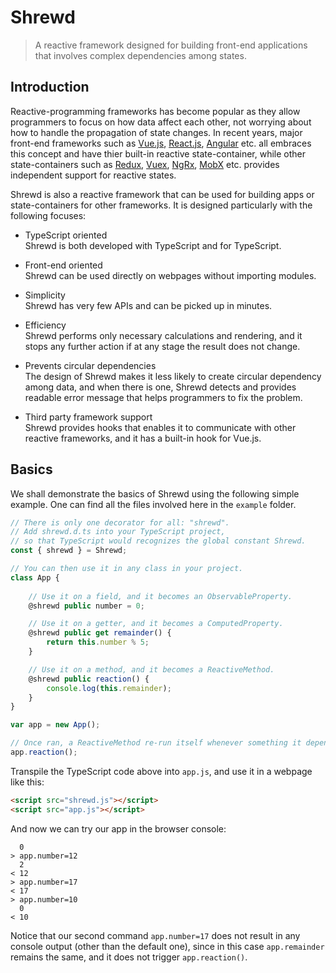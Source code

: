 # Shrewd

> A reactive framework designed for building front-end applications that involves complex dependencies among states.

## Introduction

Reactive-programming frameworks has become popular as they allow programmers to focus on how data affect each other, not worrying about how to handle the propagation of state changes. In recent years, major front-end frameworks such as [Vue.js](https://vuejs.org), [React.js](https://reactjs.org/), [Angular](https://angular.io/) etc. all embraces this concept and have thier built-in reactive state-container, while other state-containers such as [Redux](https://redux.js.org/), [Vuex](https://vuex.vuejs.org/), [NgRx](https://ngrx.io/), [MobX](https://mobx.js.org) etc. provides independent support for reactive states.

Shrewd is also a reactive framework that can be used for building apps or state-containers for other frameworks. It is designed particularly with the following focuses:

- TypeScript oriented\
	Shrewd is both developed with TypeScript and for TypeScript.

- Front-end oriented\
	Shrewd can be used directly on webpages without importing modules.

- Simplicity\
	Shrewd has very few APIs and can be picked up in minutes.

- Efficiency\
	Shrewd performs only necessary calculations and rendering, and it stops any further action if at any stage the result does not change.

- Prevents circular dependencies\
	The design of Shrewd makes it less likely to create circular dependency among data, and when there is one, Shrewd detects and provides readable error message that helps programmers to fix the problem.

- Third party framework support\
	Shrewd provides hooks that enables it to communicate with other reactive frameworks, and it has a built-in hook for Vue.js.

## Basics

We shall demonstrate the basics of Shrewd using the following simple example. One can find all the files involved here in the `example` folder.

```ts
// There is only one decorator for all: "shrewd".
// Add shrewd.d.ts into your TypeScript project,
// so that TypeScript would recognizes the global constant Shrewd.
const { shrewd } = Shrewd;

// You can then use it in any class in your project.
class App {
	
	// Use it on a field, and it becomes an ObservableProperty.
	@shrewd public number = 0;

	// Use it on a getter, and it becomes a ComputedProperty.
	@shrewd public get remainder() {
		return this.number % 5;
	}

	// Use it on a method, and it becomes a ReactiveMethod.
	@shrewd public reaction() {
		console.log(this.remainder);
	}
}

var app = new App();

// Once ran, a ReactiveMethod re-run itself whenever something it depends on changes.
app.reaction();
```

Transpile the TypeScript code above into `app.js`, and use it in a webpage like this:

```html
<script src="shrewd.js"></script>
<script src="app.js"></script>
```

And now we can try our app in the browser console:

```
  0
> app.number=12
  2
< 12
> app.number=17
< 17
> app.number=10
  0
< 10
```

Notice that our second command `app.number=17` does not result in any console output (other than the default one), since in this case `app.remainder` remains the same, and it does not trigger `app.reaction()`.